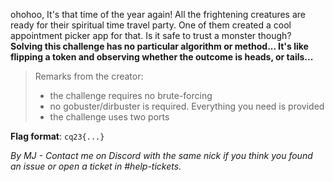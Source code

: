 ohohoo, It's that time of the year again! All the frightening creatures are ready for their spiritual time travel party. One of them created a cool appointment picker app for that. Is it safe to trust a monster though? **Solving this challenge has no particular algorithm or method... It's like flipping a token and observing whether the outcome is heads, or tails...**

> Remarks from the creator:
> * the challenge requires no brute-forcing
> * no gobuster/dirbuster is required. Everything you need is provided
> * the challenge uses two ports

**Flag format**: `cq23{...}`

*By MJ - Contact me on Discord with the same nick if you think you found an issue or open a ticket in #help-tickets.*